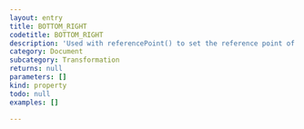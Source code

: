 ```yaml
---
layout: entry
title: BOTTOM_RIGHT
codetitle: BOTTOM_RIGHT
description: 'Used with referencePoint() to set the reference point of transformations to the bottom right of the page item.'
category: Document
subcategory: Transformation
returns: null
parameters: []
kind: property
todo: null
examples: []

---
```

